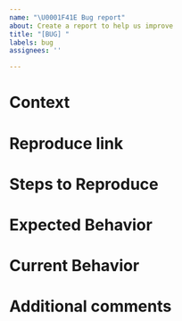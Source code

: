 ```yaml
---
name: "\U0001F41E Bug report"
about: Create a report to help us improve
title: "[BUG] "
labels: bug
assignees: ''

---
```


# Context

<!-- Please provide any relevant information about your setup. This is important in case the issue is not reproducible except for under certain conditions.
* Browser:
* Vue version:
* Package version:
* Node version:
* NPM Version:
* Configuration used: -->

# Reproduce link

<!-- Provide a link to an online editor or repo who reproduce the issue -->

# Steps to Reproduce

<!-- Please provide detailed steps for reproducing the issue.
1. step 1
2. step 2
3. and so on ... -->

# Expected Behavior

<!-- Please describe the behavior you are expecting and the current behavior. Provide a maximum information about the failure. -->

# Current Behavior

<!-- What is the current behavior? -->

# Additional comments

<!-- Please help provide information about the failure, include any relevant log snippets or files here if there is any. -->
